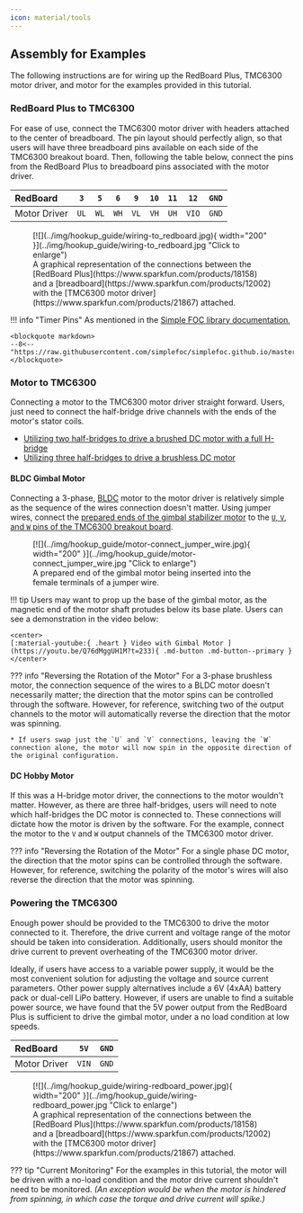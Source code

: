 ```yaml
---
icon: material/tools
---
```


## Assembly for Examples
The following instructions are for wiring up the RedBoard Plus, TMC6300 motor driver, and motor for the examples provided in this tutorial. 

### RedBoard Plus to TMC6300

For ease of use, connect the TMC6300 motor driver with headers attached to the center of breadboard. The pin layout should perfectly align, so that users will have three breadboard pins available on each side of the TMC6300 breakout board. Then, following the table below, connect the pins from the RedBoard Plus to breadboard pins associated with the motor driver.

<center>

| RedBoard     | `3`  | `5`  | `6`  | `9`  | `10` | `11` | `12`  | `GND` |
| :----------- | :--: | :--: | :--: | :--: | :--: | :--: | :---: | :---: |
| Motor Driver | `UL` | `WL` | `WH` | `VL` | `VH` | `UH` | `VIO` | `GND` |

</center>


<figure markdown>
[![](../img/hookup_guide/wiring-to_redboard.jpg){ width="200" }](../img/hookup_guide/wiring-to_redboard.jpg "Click to enlarge")
<figcaption markdown>
A graphical representation of the connections between the [RedBoard Plus](https://www.sparkfun.com/products/18158) and a [breadboard](https://www.sparkfun.com/products/12002) with the [TMC6300 motor driver](https://www.sparkfun.com/products/21867) attached.
</figcaption>
</figure>

!!! info "Timer Pins"
	As mentioned in the [Simple FOC library documentation](https://docs.simplefoc.com/bldcdriver6pwm#arduino-uno-support), 

	<blockquote markdown>
	--8<-- "https://raw.githubusercontent.com/simplefoc/simplefoc.github.io/master/docs/simplefoc_library/code/drivers/bldc_driver/bldc_driver_6pwm.md:41:50"
	</blockquote>

### Motor to TMC6300

Connecting a motor to the TMC6300 motor driver straight forward. Users, just need to connect the half-bridge drive channels with the ends of the motor's stator coils.

* [Utilizing two half-bridges to drive a brushed DC motor with a full H-bridge](https://fab.cba.mit.edu/classes/865.21/topics/power_electronics/architectures/#h-bridges)
* [Utilizing three half-bridges to drive a brushless DC motor](https://fab.cba.mit.edu/classes/865.21/topics/power_electronics/architectures/#triple-half-bridges)


#### BLDC Gimbal Motor

Connecting a 3-phase, [BLDC](https://en.wikipedia.org/wiki/Brushless_DC_electric_motor "brushless DC") motor to the motor driver is relatively simple as the sequence of the wires connection doesn't matter. Using jumper wires, connect the [prepared ends of the gimbal stabilizer motor](../component_assembly/#bldc-gimbal-motor) to the [`U`, `V`, and `W` pins of the TMC6300 breakout board](../hardware_overview/#__tabbed_1_2).

<figure markdown>
[![](../img/hookup_guide/motor-connect_jumper_wire.jpg){ width="200" }](../img/hookup_guide/motor-connect_jumper_wire.jpg "Click to enlarge")
<figcaption markdown>
A prepared end of the gimbal motor being inserted into the female terminals of a jumper wire.
</figcaption>
</figure>


!!! tip 
	Users may want to prop up the base of the gimbal motor, as the magnetic end of the motor shaft protudes below its base plate. Users can see a demonstration in the video below:

	<center>
	[:material-youtube:{ .heart } Video with Gimbal Motor ](https://youtu.be/Q76dMggUH1M?t=233){ .md-button .md-button--primary }
	</center>


??? info "Reversing the Rotation of the Motor"
	For a 3-phase brushless motor, the connection sequence of the wires to a BLDC motor doesn't necessarily matter; the direction that the motor spins can be controlled through the software. However, for reference, switching two of the output channels to the motor will automatically reverse the direction that the motor was spinning.

	* If users swap just the `U` and `V` connections, leaving the `W` connection alone, the motor will now spin in the opposite direction of the original configuration.


#### DC Hobby Motor

If this was a H-bridge motor driver, the connections to the motor wouldn't matter. However, as there are three half-bridges, users will need to note which half-bridges the DC motor is connected to. These connections will dictate how the motor is driven by the software. For the example, connect the motor to the `V` and `W` output channels of the TMC6300 motor driver.

??? info "Reversing the Rotation of the Motor"
	For a  single phase DC motor, the direction that the motor spins can be controlled through the software. However, for reference, switching the polarity of the motor's wires will also reverse the direction that the motor was spinning.


### Powering the TMC6300

Enough power should be provided to the TMC6300 to drive the motor connected to it. Therefore, the drive current and voltage range of the motor should be taken into consideration. Additionally, users should monitor the drive current to prevent overheating of the TMC6300 motor driver.

Ideally, if users have access to a variable power supply, it would be the most convenient solution for adjusting the voltage and source current parameters. Other power supply alternatives include a 6V (4xAA) battery pack or dual-cell LiPo battery. However, if users are unable to find a suitable power source, we have found that the 5V power output from the RedBoard Plus is sufficient to drive the gimbal motor, under a no load condition at low speeds.

<center>

| RedBoard     | `5V`  | `GND` |
| :----------- | :---: | :---: |
| Motor Driver | `VIN` | `GND` |

</center>


<figure markdown>
[![](../img/hookup_guide/wiring-redboard_power.jpg){ width="200" }](../img/hookup_guide/wiring-redboard_power.jpg "Click to enlarge")
<figcaption markdown>
A graphical representation of the connections between the [RedBoard Plus](https://www.sparkfun.com/products/18158) and a [breadboard](https://www.sparkfun.com/products/12002) with the [TMC6300 motor driver](https://www.sparkfun.com/products/21867) attached.
</figcaption>
</figure>


??? tip "Current Monitoring"
	For the examples in this tutorial, the motor will be driven with a no-load condition and the motor drive current shouldn't need to be monitored. *(An exception would be when the motor is hindered from spinning, in which case the torque and drive current will spike.)*
